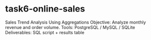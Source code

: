 # task6-online-sales
Sales Trend Analysis Using Aggregations Objective: Analyze monthly revenue and order volume. Tools: PostgreSQL / MySQL / SQLite Deliverables: SQL script + results table
